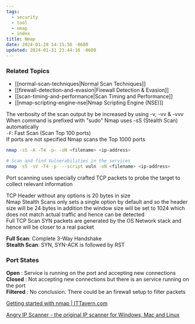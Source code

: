 ```yaml
---
tags:
  - security
  - tool
  - nmap
  - index
title: Nmap
date: 2024-01-28 14:15:56 -0600
updated: 2024-01-31 23:44:16 -0600
---
```


### Related Topics

* [[normal-scan-techniques|Normal Scan Techniques]]
* [[firewall-detection-and-evasion|Firewall Detection & Evasion]]
* [[scan-timing-and-performance|Scan Timing and Performance]]
* [[nmap-scripting-engine-nse|Nmap Scripting Engine (NSE)]]

The verbosity of the scan output by be increased by using -v, -vv & -vvv  
When command is prefixed with "sudo" Nmap uses -sS (Stealth Scan) automatically  
`-F`: Fast Scan (Scan Top 100 ports)  
If ports are not specified Nmap scans the Top 1000 ports

````bash
nmap -sS -A -T4 -p- -oN <filename> <ip-address>

# Scan and find Vulnerabilities in the services
nmap -sS -sV -T4 -p- --script vuln -oN <filename> <ip-address> 
````

Port scanning uses specially crafted TCP packets to probe the target to collect relevant information

TCP Header without any options is 20 bytes in size  
Nmap Stealth Scans only sets a single option by default and so the header size will be 24 bytes in addition the window size will be set to 1024 which does not match actual traffic and hence can be detected  
Full TCP Scan SYN packets are generated by the OS Network stack and hence will be closer to a real packet

**Full Scan**: Complete 3-Way Handshake  
**Stealth Scan**: SYN, SYN-ACK is followed by RST

### Port States

**Open** : Service is running on the port and accepting new connections  
**Closed** : Not accepting new connections but there is an service running on the port  
**Filtered** : No conclusion. There could be an firewall setup to filter packets

[Getting started with nmap | ITTavern.com](https://ittavern.com/getting-started-with-nmap/)

[Angry IP Scanner - the original IP scanner for Windows, Mac and Linux](https://angryip.org/)
